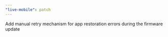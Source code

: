 ```yaml
---
"live-mobile": patch
---
```


Add manual retry mechanism for app restoration errors during the firmware update
